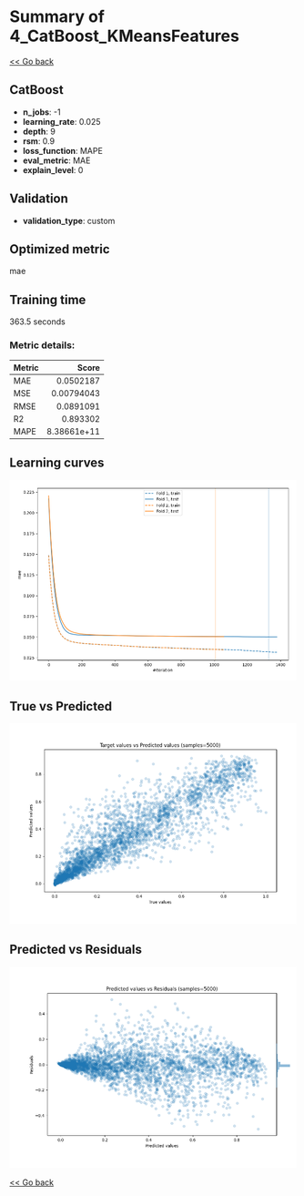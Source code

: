 # Summary of 4_CatBoost_KMeansFeatures

[<< Go back](../README.md)


## CatBoost
- **n_jobs**: -1
- **learning_rate**: 0.025
- **depth**: 9
- **rsm**: 0.9
- **loss_function**: MAPE
- **eval_metric**: MAE
- **explain_level**: 0

## Validation
 - **validation_type**: custom

## Optimized metric
mae

## Training time

363.5 seconds

### Metric details:
| Metric   |       Score |
|:---------|------------:|
| MAE      | 0.0502187   |
| MSE      | 0.00794043  |
| RMSE     | 0.0891091   |
| R2       | 0.893302    |
| MAPE     | 8.38661e+11 |



## Learning curves
![Learning curves](learning_curves.png)
## True vs Predicted

![True vs Predicted](true_vs_predicted.png)


## Predicted vs Residuals

![Predicted vs Residuals](predicted_vs_residuals.png)



[<< Go back](../README.md)
